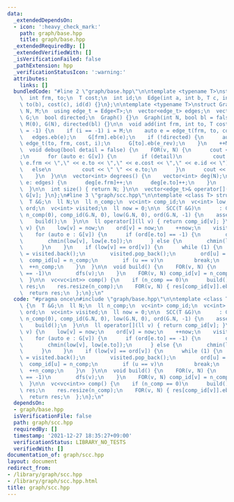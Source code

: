 ```yaml
---
data:
  _extendedDependsOn:
  - icon: ':heavy_check_mark:'
    path: graph/base.hpp
    title: graph/base.hpp
  _extendedRequiredBy: []
  _extendedVerifiedWith: []
  _isVerificationFailed: false
  _pathExtension: hpp
  _verificationStatusIcon: ':warning:'
  attributes:
    links: []
  bundledCode: "#line 2 \"graph/base.hpp\"\n\ntemplate <typename T>\nstruct Edge {\n\
    \  int frm, to;\n  T cost;\n  int id;\n  Edge(int a, int b, T c, int d) : frm(a),\
    \ to(b), cost(c), id(d) {}\n};\n\ntemplate <typename T>\nstruct Graph {\n  int\
    \ N, M;\n  using edge_t = Edge<T>;\n  vector<edge_t> edges;\n  vector<vector<edge_t>>\
    \ G;\n  bool directed;\n  Graph() {}\n  Graph(int N, bool bl = false) : N(N),\
    \ M(0), G(N), directed(bl) {}\n\n  void add(int frm, int to, T cost = 1, int i\
    \ = -1) {\n    if (i == -1) i = M;\n    auto e = edge_t(frm, to, cost, i);\n \
    \   edges.eb(e);\n    G[frm].eb(e);\n    if (!directed) {\n      auto e_rev =\
    \ edge_t(to, frm, cost, i);\n      G[to].eb(e_rev);\n    }\n    ++M;\n  }\n\n\
    \  void debug(bool detail = false) {\n    FOR(v, N) {\n      cout << v << \" :\"\
    ;\n      for (auto e: G[v]) {\n        if (detail)\n          cout << \" (\" <<\
    \ e.frm << \",\" << e.to << \",\" << e.cost << \",\" << e.id << \")\";\n     \
    \   else\n          cout << \" \" << e.to;\n      }\n      cout << \"\\n\";\n\
    \    }\n  }\n\n  vector<int> degrees() {\n    vector<int> deg(N);\n    for (auto&&\
    \ e: edges) {\n      deg[e.frm]++;\n      deg[e.to]++;\n    }\n    return deg;\n\
    \  }\n\n  int size() { return N; }\n\n  vector<edge_t>& operator[](int v) { return\
    \ G[v]; }\n};\n#line 3 \"graph/scc.hpp\"\n\ntemplate <class T> struct SCC {\n\
    \  T &G;\n  ll N;\n  ll n_comp;\n  vc<int> comp_id;\n  vc<int> low;\n  vc<int>\
    \ ord;\n  vc<int> visited;\n  ll now = 0;\n\n  SCC(T &G)\n      : G(G), N(G.N),\
    \ n_comp(0), comp_id(G.N, 0), low(G.N, 0), ord(G.N, -1) {\n    assert(G.directed);\n\
    \    build();\n  }\n\n  ll operator[](ll v) { return comp_id[v]; }\n\n  void dfs(int\
    \ v) {\n    low[v] = now;\n    ord[v] = now;\n    ++now;\n    visited.eb(v);\n\
    \    for (auto e : G[v]) {\n      if (ord[e.to] == -1) {\n        dfs(e.to);\n\
    \        chmin(low[v], low[e.to]);\n      } else {\n        chmin(low[v], ord[e.to]);\n\
    \      }\n    }\n    if (low[v] == ord[v]) {\n      while (1) {\n        ll u\
    \ = visited.back();\n        visited.pop_back();\n        ord[u] = N;\n      \
    \  comp_id[u] = n_comp;\n        if (u == v)\n          break;\n      }\n    \
    \  ++n_comp;\n    }\n  }\n\n  void build() {\n    FOR(v, N) {\n      if (ord[v]\
    \ == -1)\n        dfs(v);\n    }\n    FOR(v, N) comp_id[v] = n_comp - 1 - comp_id[v];\n\
    \  }\n\n  vc<vc<int>> comp() {\n    if (n_comp == 0)\n      build();\n    vc<vc<int>>\
    \ res;\n    res.resize(n_comp);\n    FOR(v, N) { res[comp_id[v]].eb(v); }\n  \
    \  return res;\n  };\n};\n"
  code: "#pragma once\n#include \"graph/base.hpp\"\n\ntemplate <class T> struct SCC\
    \ {\n  T &G;\n  ll N;\n  ll n_comp;\n  vc<int> comp_id;\n  vc<int> low;\n  vc<int>\
    \ ord;\n  vc<int> visited;\n  ll now = 0;\n\n  SCC(T &G)\n      : G(G), N(G.N),\
    \ n_comp(0), comp_id(G.N, 0), low(G.N, 0), ord(G.N, -1) {\n    assert(G.directed);\n\
    \    build();\n  }\n\n  ll operator[](ll v) { return comp_id[v]; }\n\n  void dfs(int\
    \ v) {\n    low[v] = now;\n    ord[v] = now;\n    ++now;\n    visited.eb(v);\n\
    \    for (auto e : G[v]) {\n      if (ord[e.to] == -1) {\n        dfs(e.to);\n\
    \        chmin(low[v], low[e.to]);\n      } else {\n        chmin(low[v], ord[e.to]);\n\
    \      }\n    }\n    if (low[v] == ord[v]) {\n      while (1) {\n        ll u\
    \ = visited.back();\n        visited.pop_back();\n        ord[u] = N;\n      \
    \  comp_id[u] = n_comp;\n        if (u == v)\n          break;\n      }\n    \
    \  ++n_comp;\n    }\n  }\n\n  void build() {\n    FOR(v, N) {\n      if (ord[v]\
    \ == -1)\n        dfs(v);\n    }\n    FOR(v, N) comp_id[v] = n_comp - 1 - comp_id[v];\n\
    \  }\n\n  vc<vc<int>> comp() {\n    if (n_comp == 0)\n      build();\n    vc<vc<int>>\
    \ res;\n    res.resize(n_comp);\n    FOR(v, N) { res[comp_id[v]].eb(v); }\n  \
    \  return res;\n  };\n};\n"
  dependsOn:
  - graph/base.hpp
  isVerificationFile: false
  path: graph/scc.hpp
  requiredBy: []
  timestamp: '2021-12-27 18:35:27+09:00'
  verificationStatus: LIBRARY_NO_TESTS
  verifiedWith: []
documentation_of: graph/scc.hpp
layout: document
redirect_from:
- /library/graph/scc.hpp
- /library/graph/scc.hpp.html
title: graph/scc.hpp
---
```

